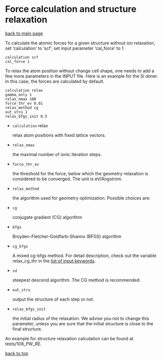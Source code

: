 # Force calculation and structure relaxation
[back to main page](../../README.md)

To calculate the atomic forces for a given structure without ion relaxation, set ‘calculation’ to ‘scf’, set input parameter ‘cal_force’ to 1.

```
calculation scf
cal_force 1
```

To relax the atom position without change cell shape, one needs to add a few more parameters
in the INPUT file. Here is an example for the Si dimer. In this case, the forces are calculated by
default.

```
calculation relax
gamma_only 1
relax_nmax 100
force_thr_ev 0.01
relax_method cg
out_stru 1
relax_bfgs_init 0.5
```

- `calculation` relax

    relax atom positions with fixed lattice vectors.
- `relax_nmax`

    the maximal number of ionic iteration steps.
- `force_thr_ev`

    the threshold for the force, below which the geometry relaxation is considered to be converged. The unit is eV/Angstrom.
- `relax_method`

    the algorithm used for geometry optimization. Possible choices are:
- `cg`

    conjugate gradient (CG) algorithm

- `bfgs`

    Broyden-Fletcher-Goldfarb-Shanno (BFGS) algorithm

- `cg_bfgs`

    A mixed cg-bfgs method. For detail description, check out the variable relax_cg_thr in the [list of input keywords](../input-main.md#cg-threshold).

- `sd`

    steepest descend algorithm. The CG method is recommended.

- `out_stru`

    output the structure of each step or not.

- `relax_bfgs_init`

    the initial radius of the relaxation. We advise you not to change this parameter, unless you are sure that the initial structure is close to the final structure.

An example for structure relaxation calculation can be found at tests/108_PW_RE.

[back to top](#force-calculation-and-structure-relaxation)